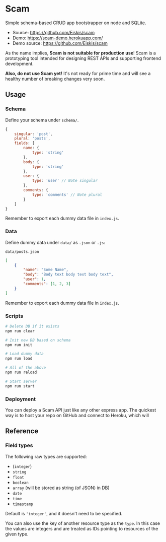 
# Scam

Simple schema-based CRUD app bootstrapper on node and SQLite.

- Source: https://github.com/Eiskis/scam
- Demo: https://scam-demo.herokuapp.com/
- Demo source: https://github.com/Eiskis/scam

As the name implies, **Scam is not suitable for production use**! Scam is a prototyping tool intended for designing REST APIs and supporting frontend development.

**Also, do not use Scam yet!** It's not ready for prime time and will see a healthy number of breaking changes very soon.

## Usage

### Schema

Define your schema under `schema/`.

```js
{
	singular: 'post',
	plural: 'posts',
	fields: [
		name: {
			type: 'string'
		},
		body: {
			type: 'string'
		},
		user: {
			type: 'user' // Note singular
		},
		comments: {
			type: 'comments' // Note plural
		}
	]
}
```

Remember to export each dummy data file in `index.js`.

### Data

Define dummy data under `data/` as `.json` or `.js`:

`data/posts.json`

```json
[
	{
		"name": "Some Name",
		"body": "Body text body text body text",
		"user": 1,
		"comments": [1, 2, 3]
	}
]
```

Remember to export each dummy data file in `index.js`.

### Scripts

```sh
# Delete DB if it exists
npm run clear

# Init new DB based on schema
npm run init

# Load dummy data
npm run load

# All of the above
npm run reload

# Start server
npm run start
```

### Deployment

You can deploy a Scam API just like any other express app. The quickest way is to host your repo on GitHub and connect to Heroku, which will

## Reference

### Field types

The following raw types are supported:

- (`integer`)
- `string`
- `float`
- `boolean`
- `array` (will be stored as string (of JSON) in DB)
- `date`
- `time`
- `timestamp`

Default is `'integer'`, and it doesn't need to be specified.

You can also use the key of another resource type as the `type`. In this case the values are integers and are treated as IDs pointing to resources of the given type.

